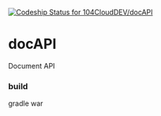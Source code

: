 [ ![Codeship Status for 104CloudDEV/docAPI](https://codeship.com/projects/03982230-c75c-0133-43e7-3e8b2201b6d9/status?branch=master)](https://codeship.com/projects/138989)

# docAPI
Document API 

### build

gradle war

